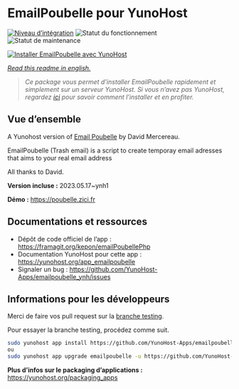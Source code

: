 <!--
N.B.: This README was automatically generated by https://github.com/YunoHost/apps/tree/master/tools/README-generator
It shall NOT be edited by hand.
-->

# EmailPoubelle pour YunoHost

[![Niveau d’intégration](https://dash.yunohost.org/integration/emailpoubelle.svg)](https://dash.yunohost.org/appci/app/emailpoubelle) ![Statut du fonctionnement](https://ci-apps.yunohost.org/ci/badges/emailpoubelle.status.svg) ![Statut de maintenance](https://ci-apps.yunohost.org/ci/badges/emailpoubelle.maintain.svg)

[![Installer EmailPoubelle avec YunoHost](https://install-app.yunohost.org/install-with-yunohost.svg)](https://install-app.yunohost.org/?app=emailpoubelle)

*[Read this readme in english.](./README.md)*

> *Ce package vous permet d’installer EmailPoubelle rapidement et simplement sur un serveur YunoHost.
Si vous n’avez pas YunoHost, regardez [ici](https://yunohost.org/#/install) pour savoir comment l’installer et en profiter.*

## Vue d’ensemble

A Yunohost version of [Email Poubelle](http://www.mercereau.info/sortie-de-la-version-1-0-demailpoubelle-php-email-jetable-auto-hebergeable/) by David Mercereau.

EmailPoubelle (Trash email) is a script to create temporay email adresses that aims to your real email address

All thanks to David.


**Version incluse :** 2023.05.17~ynh1

**Démo :** https://poubelle.zici.fr
## Documentations et ressources

* Dépôt de code officiel de l’app : <https://framagit.org/kepon/emailPoubellePhp>
* Documentation YunoHost pour cette app : <https://yunohost.org/app_emailpoubelle>
* Signaler un bug : <https://github.com/YunoHost-Apps/emailpoubelle_ynh/issues>

## Informations pour les développeurs

Merci de faire vos pull request sur la [branche testing](https://github.com/YunoHost-Apps/emailpoubelle_ynh/tree/testing).

Pour essayer la branche testing, procédez comme suit.

``` bash
sudo yunohost app install https://github.com/YunoHost-Apps/emailpoubelle_ynh/tree/testing --debug
ou
sudo yunohost app upgrade emailpoubelle -u https://github.com/YunoHost-Apps/emailpoubelle_ynh/tree/testing --debug
```

**Plus d’infos sur le packaging d’applications :** <https://yunohost.org/packaging_apps>